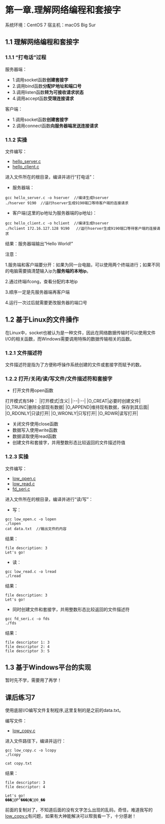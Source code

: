 # 第一章.理解网络编程和套接字

系统环境：CentOS 7
宿主机：macOS Big Sur 

## 1.1 理解网络编程和套接字

### 1.1.1 “打电话”过程
服务器端：
* 1.调用socket函数**创建套接字**
* 2.调用bind函数**分配IP地址和端口号**
* 3.调用listen函数**转为可接收请求状态**
* 4.调用accept函数**受理连接请求**

客户端：
* 1.调用socket函数**创建套接字**
* 2.调用connect函数**向服务器端发送连接请求**

### 1.1.2 实操

文件编写：
* [hello_server.c](https://github.com/caixiongjiang/TCPIP/blob/master/ch01/hello_server.c)
* [hello_client.c](https://github.com/caixiongjiang/TCPIP/blob/master/ch01/hello_client.c)

进入文件所在的根目录，编译并进行“打电话”：
* 服务器端：
```shell
gcc hello_server.c -o hserver  //编译生成hserver
./hserver 9190  //运行hserver生成9190端口等待客户端的连接请求
```
* 客户端(这里的ip地址为服务器端的ip地址)：
```shell
gcc hello_client.c -o hclient  //编译生成hserver
./hclient 172.16.127.128 9190   //运行hserver生成9190端口等待客户端的连接请求
```

结果：服务器端输出“Hello World!”

注意：

1.服务端和客户端要分开：如果为同一台电脑，可以使用两个终端进行；如果不同的电脑需要搞清楚输入ip为**服务端的本地ip**。

2.通过终端ifcong，查看分配的本地ip

3.顺序一定是先服务器端再客户端

4.运行一次过后就需要更改服务器的端口号

## 1.2 基于Linux的文件操作

在Linux中，socket也被认为是一种文件，因此在网络数据传输时可以使用文件I/O的相关函数，而Windows需要调用特殊的数据传输相关的函数。

### 1.2.1 文件描述符

文件描述符是指为了方便称呼操作系统创建的文件或套接字而赋予的数。

### 1.2.2 打开/关闭/读/写文件/文件描述符和套接字

* 打开文件用open函数

打开模式有5种：
|打开模式|含义|
|:--|:--|
|O_CREAT|必要时创建文件|
|O_TRUNC|删除全部现有数据|
|O_APPEND|维持现有数据，保存到其后面|
|O_RDONLY|只读打开|
|O_WRONLY|只写打开|
|O_RDWR|读写打开|

* 关闭文件使用close函数
* 数据写入使用write函数
* 数据读取使用read函数
* 创建文件和套接字，并用整数形态比较返回的文件描述符值

### 1.2.3 实操

文件编写：
* [low_open.c](https://github.com/caixiongjiang/TCPIP/blob/master/ch01/low_open.c)
* [low_read.c](https://github.com/caixiongjiang/TCPIP/blob/master/ch01/low_read.c)
* [fd_seri.c](https://github.com/caixiongjiang/TCPIP/blob/master/ch01/fd_seri.c)

进入文件所在的根目录，编译并进行“读/写”：

* 写：
```shell
gcc low_open.c -o lopen
./lopen
cat data.txt  //输出文件的内容
```

结果：
```
file description: 3
Let's go!
```

* 读：
```shell
gcc low_read.c -o lread
./lread
```
结果：
```
file description: 3
Let's go!
```

* 同时创建文件和套接字，并用整数形态比较返回的文件描述符
```shell
gcc fd_seri.c -o fds
./fds
```

结果：
```
file descriptor 1: 3
file descriptor 2: 4
file descriptor 3: 5
```

## 1.3 基于Windows平台的实现

暂时先不学，需要用了再学！

## 课后练习7

使用底层I/O编写文件复制程序,这里复制的是之前的data.txt。

编写文件：
* [low_copy.c]()

进入文件路径下，编译并运行：
```shell
gcc low_copy.c -o lcopy
./lcopy

cat copy.txt
```

结果：
```
file descriptor: 3 
file descriptor: 4 

Let's go!
���@P^���@�@0_��
```

前面的复制对了，不知道后面的没有文字怎么出现的乱码，奇怪，难道我写的[low_copy.c]()有问题，如果有大神能解决可以帮我看一下，十分感谢！